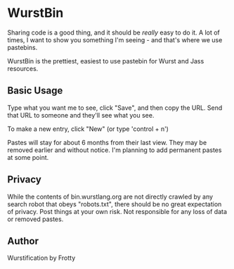 # WurstBin

Sharing code is a good thing, and it should be _really_ easy to do it.
A lot of times, I want to show you something I'm seeing - and that's where we
use pastebins.

WurstBin is the prettiest, easiest to use pastebin for Wurst and Jass resources.

## Basic Usage

Type what you want me to see, click "Save", and then copy the URL.  Send that
URL to someone and they'll see what you see.

To make a new entry, click "New" (or type 'control + n')

Pastes will stay for about 6 months from their last view. They may be removed earlier
and without notice. I'm planning to add permanent pastes at some point.

## Privacy

While the contents of bin.wurstlang.org are not directly crawled by any search robot
that obeys "robots.txt", there should be no great expectation of privacy. Post
things at your own risk. Not responsible for any loss of data or removed
pastes.

## Author

Wurstification by Frotty

